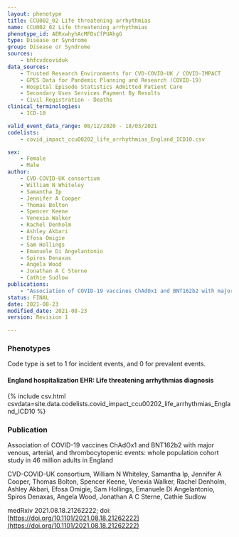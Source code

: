 ```yaml
---
layout: phenotype
title: CCU002_02 Life threatening arrhythmias
name: CCU002_02 Life threatening arrhythmias
phenotype_id: AERxwhyhAcMFDsCfPUAhgG
type: Disease or Syndrome
group: Disease or Syndrome
sources:
    - bhfcvdcoviduk
data_sources:
    - Trusted Research Environments for CVD-COVID-UK / COVID-IMPACT
    - GPES Data for Pandemic Planning and Research (COVID-19)
    - Hospital Episode Statistics Admitted Patient Care
    - Secondary Uses Services Payment By Results
    - Civil Registration - Deaths
clinical_terminologies:
    - ICD-10

valid_event_data_range: 08/12/2020 - 18/03/2021
codelists: 
    - covid_impact_ccu00202_life_arrhythmias_England_ICD10.csv

sex:
    - Female
    - Male
author: 
    - CVD-COVID-UK consortium 
    - William N Whiteley
    - Samantha Ip
    - Jennifer A Cooper
    - Thomas Bolton
    - Spencer Keene
    - Venexia Walker
    - Rachel Denholm
    - Ashley Akbari
    - Efosa Omigie
    - Sam Hollings
    - Emanuele Di Angelantonio
    - Spiros Denaxas
    - Angela Wood
    - Jonathan A C Sterne
    - Cathie Sudlow
publications:
    - "Association of COVID-19 vaccines ChAdOx1 and BNT162b2 with major venous, arterial, and thrombocytopenic events: whole population cohort study in 46 million adults in England"
status: FINAL
date: 2021-08-23
modified_date: 2021-08-23
version: Revision 1

---
```


### Phenotypes

Code type is set to 1 for incident events, and 0 for prevalent events.

#### England hospitalization EHR: Life threatening arrhythmias diagnosis 
{% include csv.html csvdata=site.data.codelists.covid_impact_ccu00202_life_arrhythmias_England_ICD10 %}

### Publication

Association of COVID-19 vaccines ChAdOx1 and BNT162b2 with major venous, arterial, and thrombocytopenic events: whole population cohort study in 46 million adults in England

CVD-COVID-UK consortium, William N Whiteley, Samantha Ip, Jennifer A Cooper, Thomas Bolton, Spencer Keene, Venexia Walker, Rachel Denholm, Ashley Akbari, Efosa Omigie, Sam Hollings, Emanuele Di Angelantonio, Spiros Denaxas, Angela Wood, Jonathan A C Sterne, Cathie Sudlow

medRxiv 2021.08.18.21262222; doi: [https://doi.org/10.1101/2021.08.18.21262222](https://doi.org/10.1101/2021.08.18.21262222)

